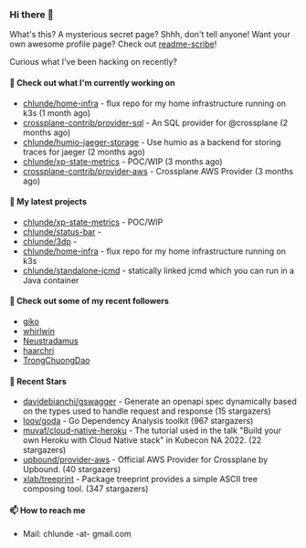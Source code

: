 ### Hi there 👋

What's this? A mysterious secret page? Shhh, don't tell anyone!
Want your own awesome profile page? Check out [readme-scribe](https://github.com/muesli/readme-scribe)!

Curious what I've been hacking on recently?

#### 👷 Check out what I'm currently working on

- [chlunde/home-infra](https://github.com/chlunde/home-infra) - flux repo for my home infrastructure running on k3s  (1 month ago)
- [crossplane-contrib/provider-sql](https://github.com/crossplane-contrib/provider-sql) - An SQL provider for @crossplane (2 months ago)
- [chlunde/humio-jaeger-storage](https://github.com/chlunde/humio-jaeger-storage) - Use humio as a backend for storing traces for jaeger (2 months ago)
- [chlunde/xp-state-metrics](https://github.com/chlunde/xp-state-metrics) - POC/WIP (3 months ago)
- [crossplane-contrib/provider-aws](https://github.com/crossplane-contrib/provider-aws) - Crossplane AWS Provider (3 months ago)

#### 🌱 My latest projects

- [chlunde/xp-state-metrics](https://github.com/chlunde/xp-state-metrics) - POC/WIP
- [chlunde/status-bar](https://github.com/chlunde/status-bar) - 
- [chlunde/3dp](https://github.com/chlunde/3dp) - 
- [chlunde/home-infra](https://github.com/chlunde/home-infra) - flux repo for my home infrastructure running on k3s 
- [chlunde/standalone-jcmd](https://github.com/chlunde/standalone-jcmd) - statically linked jcmd which you can run in a Java container



#### 👯 Check out some of my recent followers

- [giko](https://github.com/giko)
- [whirlwin](https://github.com/whirlwin)
- [Neustradamus](https://github.com/Neustradamus)
- [haarchri](https://github.com/haarchri)
- [TrongChuongDao](https://github.com/TrongChuongDao)

#### 🌟 Recent Stars

- [davidebianchi/gswagger](https://github.com/davidebianchi/gswagger) - Generate an openapi spec dynamically based on the types used to handle request and response (15 stargazers)
- [loov/goda](https://github.com/loov/goda) - Go Dependency Analysis toolkit (967 stargazers)
- [muvaf/cloud-native-heroku](https://github.com/muvaf/cloud-native-heroku) - The tutorial used in the talk &#34;Build your own Heroku with Cloud Native stack&#34; in Kubecon NA 2022. (22 stargazers)
- [upbound/provider-aws](https://github.com/upbound/provider-aws) - Official AWS Provider for Crossplane by Upbound. (40 stargazers)
- [xlab/treeprint](https://github.com/xlab/treeprint) - Package treeprint provides a simple ASCII tree composing tool. (347 stargazers)

#### 📫 How to reach me

- Mail: chlunde -at- gmail.com
